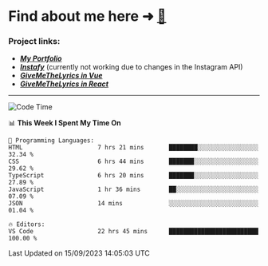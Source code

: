 # Find about me here ➜ [🧑](https://pauabella.dev)

### Project links:
- ***[My Portfolio](https://pauabella.dev)***
- ***[Instafy](https://instafy.me)*** (currently not working due to changes in the Instagram API)
- ***[GiveMeTheLyrics in Vue](https://lyrics.pauabella.dev)***
- ***[GiveMeTheLyrics in React](https://pauabella.dev/GiveMeTheLyrics)***

---
<!--START_SECTION:waka-->
![Code Time](http://img.shields.io/badge/Code%20Time-2%2C454%20hrs%206%20mins-blue)

📊 **This Week I Spent My Time On** 

```text
💬 Programming Languages: 
HTML                     7 hrs 21 mins       ████████░░░░░░░░░░░░░░░░░   32.34 % 
CSS                      6 hrs 44 mins       ███████░░░░░░░░░░░░░░░░░░   29.62 % 
TypeScript               6 hrs 20 mins       ███████░░░░░░░░░░░░░░░░░░   27.89 % 
JavaScript               1 hr 36 mins        ██░░░░░░░░░░░░░░░░░░░░░░░   07.09 % 
JSON                     14 mins             ░░░░░░░░░░░░░░░░░░░░░░░░░   01.04 % 

🔥 Editors: 
VS Code                  22 hrs 45 mins      █████████████████████████   100.00 % 
```


 Last Updated on 15/09/2023 14:05:03 UTC
<!--END_SECTION:waka-->
